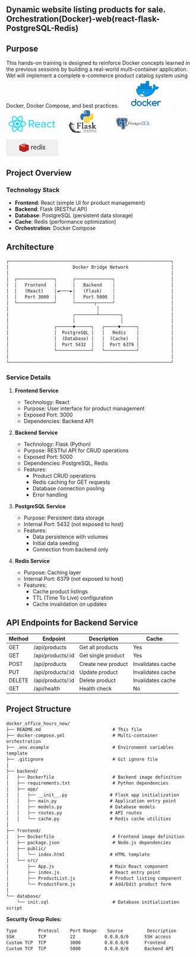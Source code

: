 ## Dynamic website listing products for sale. Orchestration(Docker)-web(react-flask-PostgreSQL-Redis)

## Purpose
This hands-on training is designed to reinforce Docker concepts learned in the previous sessions by building a real-world multi-container application. Wel will implement a complete e-commerce product catalog system using Docker, Docker Compose, and best practices.
<img src="images/docker.png" alt="docker" width="140">
<img src="images/react.jpg" alt="react" width="140">
<img src="images/flask.png" alt="flask" width="125">
<img src="images/sql.png" alt="sql" width="140">
<img src="images/redis.png" alt="redis" width="140">


## Project Overview

### Technology Stack

- **Frontend**: React (simple UI for product management)
- **Backend**: Flask (RESTful API)
- **Database**: PostgreSQL (persistent data storage)
- **Cache**: Redis (performance optimization)
- **Orchestration**: Docker Compose

## Architecture

```                       AWS EC2-INSTANCE
┌─────────────────────────────────────────────────────────────┐
│                        Docker Bridge Network                │
│                                                             │
│  ┌──────────────┐      ┌──────────────┐                     │
│  │   Frontend   │      │   Backend    │                     │
│  │   (React)    │◄────►│   (Flask)    │                     │
│  │   Port 3000  │      │   Port 5000  │                     │
│  └──────────────┘      └───────┬──────┘                     │
│                                 │                           │
│                        ┌────────┴────────┐                  │
│                        │                 │                  │
│                 ┌──────▼──────┐   ┌─────▼──────┐            │
│                 │  PostgreSQL │   │   Redis    │            │
│                 │  (Database) │   │  (Cache)   │            │
│                 │  Port 5432  │   │  Port 6379 │            │
│                 └─────────────┘   └────────────┘            │
│                                                             │
└─────────────────────────────────────────────────────────────┘
```

### Service Details

1. **Frontend Service**
   - Technology: React
   - Purpose: User interface for product management
   - Exposed Port: 3000
   - Dependencies: Backend API

2. **Backend Service**
   - Technology: Flask (Python)
   - Purpose: RESTful API for CRUD operations
   - Exposed Port: 5000
   - Dependencies: PostgreSQL, Redis
   - Features:
     - Product CRUD operations
     - Redis caching for GET requests
     - Database connection pooling
     - Error handling

3. **PostgreSQL Service**
   - Purpose: Persistent data storage
   - Internal Port: 5432 (not exposed to host)
   - Features:
     - Data persistence with volumes
     - Initial data seeding
     - Connection from backend only

4. **Redis Service**
   - Purpose: Caching layer
   - Internal Port: 6379 (not exposed to host)
   - Features:
     - Cache product listings
     - TTL (Time To Live) configuration
     - Cache invalidation on updates

## API Endpoints for Backend Service

| Method | Endpoint | Description | Cache |
|--------|----------|-------------|-------|
| GET | /api/products | Get all products | Yes |
| GET | /api/products/:id | Get single product | Yes |
| POST | /api/products | Create new product | Invalidates cache |
| PUT | /api/products/:id | Update product | Invalidates cache |
| DELETE | /api/products/:id | Delete product | Invalidates cache |
| GET | /api/health | Health check | No |

## Project Structure

```
docker_office_hours_new/
├── README.md                           # This file
├── docker-compose.yml                  # Multi-container orchestration
├── .env.example                        # Environment variables template
├── .gitignore                          # Git ignore file
│
├── backend/
│   ├── Dockerfile                      # Backend image definition
│   ├── requirements.txt                # Python dependencies
│   ├── app/
│   │   ├── __init__.py                # Flask app initialization
│   │   ├── main.py                    # Application entry point
│   │   ├── models.py                  # Database models
│   │   ├── routes.py                  # API routes
│   │   └── cache.py                   # Redis cache utilities
│
├── frontend/
│   ├── Dockerfile                      # Frontend image definition
│   ├── package.json                    # Node.js dependencies
│   ├── public/
│   │   └── index.html                 # HTML template
│   └── src/
│       ├── App.js                     # Main React component
│       ├── index.js                   # React entry point
│       ├── ProductList.js             # Product listing component
│       └── ProductForm.js             # Add/Edit product form
│
└── database/
    └── init.sql                        # Database initialization script
```



**Security Group Rules:**
```
Type        Protocol    Port Range    Source         Description
SSH         TCP         22           0.0.0.0/0      SSH access
Custom TCP  TCP         3000         0.0.0.0/0      Frontend
Custom TCP  TCP         5000         0.0.0.0/0      Backend API
```













